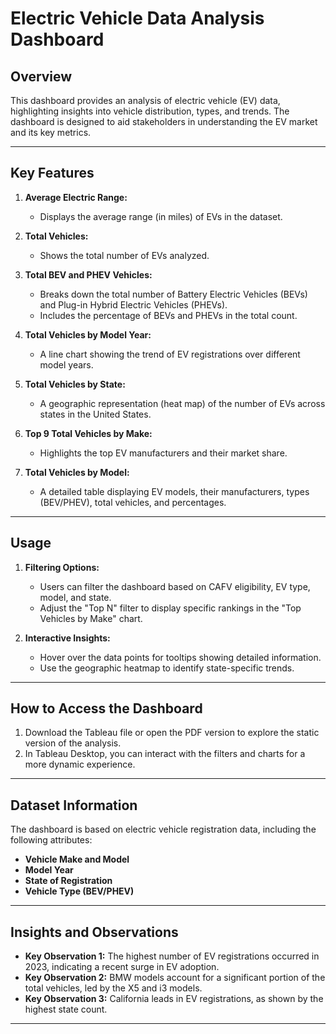 

# **Electric Vehicle Data Analysis Dashboard**

## **Overview**
This dashboard provides an analysis of electric vehicle (EV) data, highlighting insights into vehicle distribution, types, and trends. The dashboard is designed to aid stakeholders in understanding the EV market and its key metrics.

---

## **Key Features**
1. **Average Electric Range:**
   - Displays the average range (in miles) of EVs in the dataset.

2. **Total Vehicles:**
   - Shows the total number of EVs analyzed.

3. **Total BEV and PHEV Vehicles:**
   - Breaks down the total number of Battery Electric Vehicles (BEVs) and Plug-in Hybrid Electric Vehicles (PHEVs).
   - Includes the percentage of BEVs and PHEVs in the total count.

4. **Total Vehicles by Model Year:**
   - A line chart showing the trend of EV registrations over different model years.

5. **Total Vehicles by State:**
   - A geographic representation (heat map) of the number of EVs across states in the United States.

6. **Top 9 Total Vehicles by Make:**
   - Highlights the top EV manufacturers and their market share.

7. **Total Vehicles by Model:**
   - A detailed table displaying EV models, their manufacturers, types (BEV/PHEV), total vehicles, and percentages.

---

## **Usage**
1. **Filtering Options:**
   - Users can filter the dashboard based on CAFV eligibility, EV type, model, and state.
   - Adjust the "Top N" filter to display specific rankings in the "Top Vehicles by Make" chart.

2. **Interactive Insights:**
   - Hover over the data points for tooltips showing detailed information.
   - Use the geographic heatmap to identify state-specific trends.

---

## **How to Access the Dashboard**
1. Download the Tableau file or open the PDF version to explore the static version of the analysis.
2. In Tableau Desktop, you can interact with the filters and charts for a more dynamic experience.

---

## **Dataset Information**
The dashboard is based on electric vehicle registration data, including the following attributes:
- **Vehicle Make and Model**
- **Model Year**
- **State of Registration**
- **Vehicle Type (BEV/PHEV)**

---

## **Insights and Observations**
- **Key Observation 1:** The highest number of EV registrations occurred in 2023, indicating a recent surge in EV adoption.
- **Key Observation 2:** BMW models account for a significant portion of the total vehicles, led by the X5 and i3 models.
- **Key Observation 3:** California leads in EV registrations, as shown by the highest state count.

---
